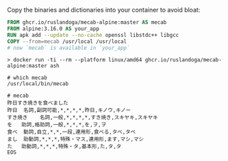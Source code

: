 Copy the binaries and dictionaries into your container to avoid bloat:

```Dockerfile
FROM ghcr.io/ruslandoga/mecab-alpine:master AS mecab
FROM alpine:3.16.0 AS your_app
RUN apk add --update --no-cache openssl libstdc++ libgcc
COPY --from=mecab /usr/local /usr/local
# now `mecab` is available in `your_app`
```

```console
> docker run -ti --rm --platform linux/amd64 ghcr.io/ruslandoga/mecab-alpine:master ash

# which mecab
/usr/local/bin/mecab

# mecab
昨日すき焼きを食べました
昨日	名詞,副詞可能,*,*,*,*,昨日,キノウ,キノー
すき焼き	名詞,一般,*,*,*,*,すき焼き,スキヤキ,スキヤキ
を	助詞,格助詞,一般,*,*,*,を,ヲ,ヲ
食べ	動詞,自立,*,*,一段,連用形,食べる,タベ,タベ
まし	助動詞,*,*,*,特殊・マス,連用形,ます,マシ,マシ
た	助動詞,*,*,*,特殊・タ,基本形,た,タ,タ
EOS
```
